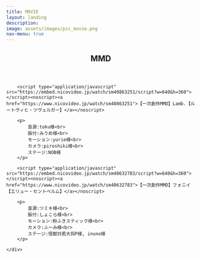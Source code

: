 ```yaml
---
title: MOVIE
layout: landing
description: 
image: assets/images/pic_movie.png
nav-menu: true
---
```


<!-- Main -->
<div id="main">

<!-- One -->
<section id="one">
	<div class="inner">
		<header class="major">
			<h2>MMD</h2>
		</header>

		<script type="application/javascript" src="https://embed.nicovideo.jp/watch/sm40863251/script?w=640&h=360"></script><noscript><a href="https://www.nicovideo.jp/watch/sm40863251">【一次創作MMD】Lamb.【ルートヴィヒ・ツヴェルガー】</a></noscript>

		<p>
			音源:toku様<br>
			振付:みうめ様<br>
			モーション:yurie様<br>
			カメラ:piroshiki様<br>
			ステージ:NOB様
		</p>

		<script type="application/javascript" src="https://embed.nicovideo.jp/watch/sm40632783/script?w=640&h=360"></script><noscript><a href="https://www.nicovideo.jp/watch/sm40632783">【一次創作MMD】フォニイ【エリュー・セントペルム】</a></noscript>

		<p>
			音源:ツミキ様<br>
			振付:しょこら様<br>
			モーション:粉ふきスティック様<br>
			カメラ:ふーみ様<br>
			ステージ:怪獣対若大将P様, inuno様
		</p>
	
	</div>
</section>
</div>
